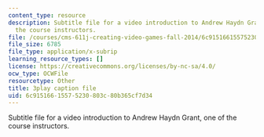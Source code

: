 ```yaml
---
content_type: resource
description: Subtitle file for a video introduction to Andrew Haydn Grant, one of
  the course instructors.
file: /courses/cms-611j-creating-video-games-fall-2014/6c91516615575230803c80b365cf7d34_8TPJUR378f0.vtt
file_size: 6785
file_type: application/x-subrip
learning_resource_types: []
license: https://creativecommons.org/licenses/by-nc-sa/4.0/
ocw_type: OCWFile
resourcetype: Other
title: 3play caption file
uid: 6c915166-1557-5230-803c-80b365cf7d34
---
```

Subtitle file for a video introduction to Andrew Haydn Grant, one of the course instructors.